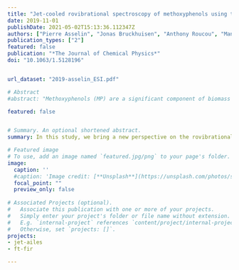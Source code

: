 ```yaml
---
title: "Jet-cooled rovibrational spectroscopy of methoxyphenols using two complementary FTIR and QCL based spectrometers"
date: 2019-11-01
publishDate: 2021-05-02T15:13:36.112347Z
authors: ["Pierre Asselin", "Jonas Bruckhuisen", "Anthony Roucou", "Manuel Goubet", "Marie-Aline Martin-Drumel", "Atef Jabri", "Yamna Belkhodja", "Pascale Soulard", "Robert Georges", "Arnaud Cuisset"]
publication_types: ["2"]
featured: false
publication: "*The Journal of Chemical Physics*"
doi: "10.1063/1.5128196"


url_dataset: "2019-asselin_ESI.pdf"

# Abstract
#abstract: "Methoxyphenols (MP) are a significant component of biomass burning emissions which mainly exists in our atmosphere in the gas phase where they contribute to the formation of secondary organic aerosols (SOA). Rovibrational spectroscopy is a promising tool to monitor atmospheric MPs and infer their role in SOAs formation. In this study, we bring a new perspective on the rovibrational analysis of MP isomers by taking advantage of two complementary devices combining jet-cooled environments and absorption spectroscopy: the JET-AILES and the SPIRALES setups. Based on Q-branches frequency positions measured in the Jet-AILES FTIR spectra and guided by quantum chemistry calculations, we propose an extended vibrational and conformational analysis of the different MP isomers in their fingerprint region. Some modes such as far-IR out-of-plane -OH bending or mid-IR in-plane -CH bending allow to assign individually all the stable conformers. Finally, using the SPIRALES setup with three different EC-QCL sources centered on the 930–990 cm<sup>−1</sup> and the 1580–1690 cm<sup>−1</sup> ranges, it was possible to proceed to the rovibrational analysis of the ν<sub>18</sub> ring in-plane bending mode of the MP meta isomer providing a set of reliable excited state parameters which confirms the correct assignment of two conformers. Interestingly, the observation of broad Q branches without visible P- and R-branches in the region of the C–C ring stretching bands was interpreted as being probably due to a vibrational perturbation. These results highlight the complementarity of broadband FTIR and narrowband laser spectroscopic techniques to reveal the vibrational conformational signatures of atmospheric compounds over a large infrared spectral range."

featured: false


# Summary. An optional shortened abstract.
summary: In this study, we bring a new perspective on the rovibrational analysis of MP isomers by taking advantage of two complementary devices combining jet-cooled environments and absorption spectroscopy: the JET-AILES and the SPIRALES setups.

# Featured image
# To use, add an image named `featured.jpg/png` to your page's folder. 
image:
  caption: ''
  #caption: 'Image credit: [**Unsplash**](https://unsplash.com/photos/s9CC2SKySJM)'
  focal_point: ""
  preview_only: false
  
# Associated Projects (optional).
#   Associate this publication with one or more of your projects.
#   Simply enter your project's folder or file name without extension.
#   E.g. `internal-project` references `content/project/internal-project/index.md`.
#   Otherwise, set `projects: []`.
projects:
- jet-ailes
- ft-fir

---
```



